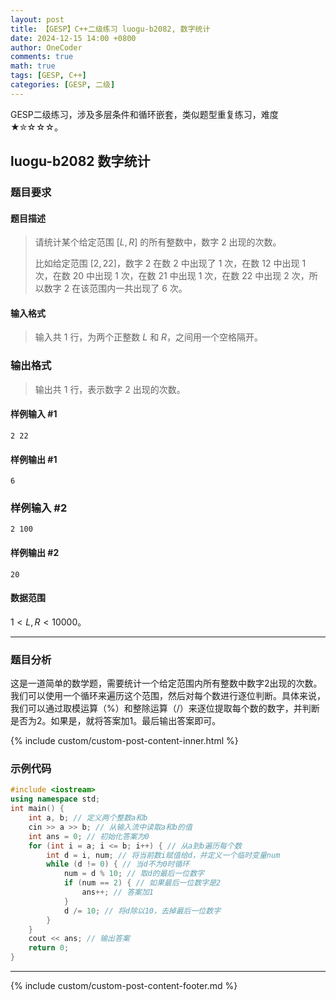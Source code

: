 ```yaml
---
layout: post
title: 【GESP】C++二级练习 luogu-b2082, 数字统计
date: 2024-12-15 14:00 +0800
author: OneCoder
comments: true
math: true
tags: [GESP, C++]
categories: [GESP, 二级]
---
```

GESP二级练习，涉及多层条件和循环嵌套，类似题型重复练习，难度★✮☆☆☆。

<!--more-->

## luogu-b2082 数字统计

### 题目要求

#### 题目描述

>请统计某个给定范围 $[L,R]$ 的所有整数中，数字 $2$ 出现的次数。
>
>比如给定范围 $[2,22]$，数字 $2$ 在数 $2$ 中出现了 $1$ 次，在数 $12$ 中出现 $1$ 次，在数 $20$ 中出现 $1$ 次，在数 $21$ 中出现 $1$ 次，在数 $22$ 中出现 $2$ 次，所以数字 $2$ 在该范围内一共出现了 $6$ 次。

#### 输入格式

>输入共 $1$ 行，为两个正整数 $L$ 和 $R$，之间用一个空格隔开。

### 输出格式

>输出共 $1$ 行，表示数字 $2$ 出现的次数。

#### 样例输入 #1

```console
2 22
```

#### 样例输出 #1

```console
6
```

### 样例输入 #2

```console
2 100
```

#### 样例输出 #2

```console
20
```

#### 数据范围

$1 \lt L,R \lt 10000$。

---

### 题目分析

这是一道简单的数学题，需要统计一个给定范围内所有整数中数字2出现的次数。我们可以使用一个循环来遍历这个范围，然后对每个数进行逐位判断。具体来说，我们可以通过取模运算（%）和整除运算（/）来逐位提取每个数的数字，并判断是否为2。如果是，就将答案加1。最后输出答案即可。

{% include custom/custom-post-content-inner.html %}

### 示例代码

```cpp
#include <iostream>
using namespace std;
int main() {
    int a, b; // 定义两个整数a和b
    cin >> a >> b; // 从输入流中读取a和b的值
    int ans = 0; // 初始化答案为0
    for (int i = a; i <= b; i++) { // 从a到b遍历每个数
        int d = i, num; // 将当前数i赋值给d，并定义一个临时变量num
        while (d != 0) { // 当d不为0时循环
            num = d % 10; // 取d的最后一位数字
            if (num == 2) { // 如果最后一位数字是2
                ans++; // 答案加1
            }
            d /= 10; // 将d除以10，去掉最后一位数字
        }
    }
    cout << ans; // 输出答案
    return 0;
}
```

---

{% include custom/custom-post-content-footer.md %}
